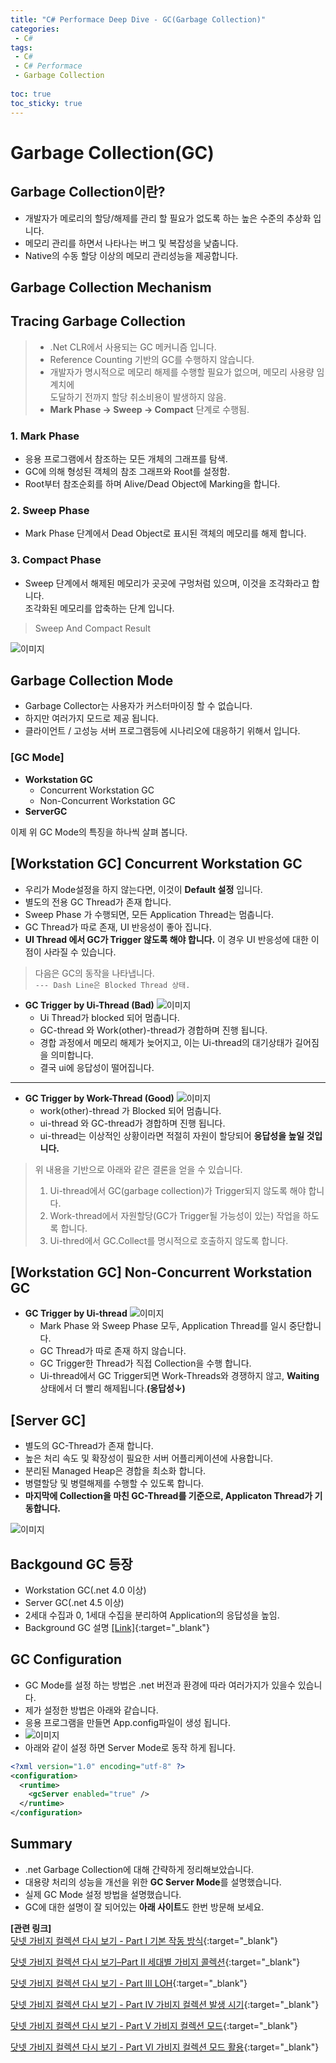 ```yaml
---
title: "C# Performace Deep Dive - GC(Garbage Collection)"
categories:
 - C#
tags:
 - C#
 - C# Performace
 - Garbage Collection
  
toc: true
toc_sticky: true
---
```


# Garbage Collection(GC)

## Garbage Collection이란?
- 개발자가 메로리의 할당/해제를 관리 할 필요가 없도록 하는 높은 수준의 추상화 입니다.
- 메모리 관리를 하면서 나타나는 버그 및 복잡성을 낮춥니다.
- Native의 수동 할당 이상의 메모리 관리성능을 제공합니다.

## Garbage Collection Mechanism
## Tracing Garbage Collection
> - .Net CLR에서 사용되는 GC 메커니즘 입니다.
> - Reference Counting 기반의 GC를 수행하지 않습니다.
> - 개발자가 명시적으로 메모리 해제를 수행할 필요가 없으며, 메모리 사용량 임계치에  
도달하기 전까지 할당 취소비용이 발생하지 않음.
> - **Mark Phase -> Sweep -> Compact** 단계로 수행됨.

### 1. Mark Phase
 - 응용 프로그램에서 참조하는 모든 개체의 그래프를 탐색.
 - GC에 의해 형성된 객체의 참조 그래프와 Root를 설정함.
 - Root부터 참조순회를 하며 Alive/Dead Object에 Marking을 합니다.

### 2. Sweep Phase
 - Mark Phase 단계에서 Dead Object로 표시된 객체의 메모리를 해제 합니다.

### 3. Compact Phase
 - Sweep 단계에서 해제된 메모리가 곳곳에 구멍처럼 있으며, 이것을 조각화라고 합니다.<br>
 조각화된 메모리를 압축하는 단계 입니다.

> Sweep And Compact Result

![이미지](/assets/images/csharp/sweep_compact.png)

## Garbage Collection Mode
 - Garbage Collector는 사용자가 커스터마이징 할 수 없습니다.
 - 하지만 여러가지 모드로 제공 됩니다. 
 - 클라이언트 / 고성능 서버 프로그램등에 시나리오에 대응하기 위해서 입니다.

### **[GC Mode]**
- **Workstation GC**
  - Concurrent Workstation GC
  - Non-Concurrent Workstation GC
- **ServerGC**

이제 위 GC Mode의 특징을 하나씩 살펴 봅니다.

## [Workstation GC] Concurrent Workstation GC
 - 우리가 Mode설정을 하지 않는다면, 이것이 **Default 설정** 입니다.
 - 별도의 전용 GC Thread가 존재 합니다.
 - Sweep Phase 가 수행되면, 모든 Application Thread는 멈춥니다.
 - GC Thread가 따로 존재,    UI 반응성이 좋아 집니다.
 - **UI Thread 에서 GC가 Trigger 않도록 해야 합니다.** 이 경우 UI 반응성에 대한 이점이 사라질 수 있습니다.
  
>다음은 GC의 동작을 나타냅니다.<br>
 `--- Dash Line은 Blocked Thread 상태.`

- **GC Trigger by Ui-Thread (Bad)**
![이미지](/assets/images/csharp/concurrency_work_uithread.png)
  - Ui Thread가 blocked 되어 멈춥니다.
  - GC-thread 와 Work(other)-thread가 경합하며 진행 됩니다.
  - 경합 과정에서 메모리 해제가 늦어지고, 이는 Ui-thread의 대기상태가 길어짐을 의미합니다.
  - 결국 ui에 응답성이 떨어집니다.
  
----
- **GC Trigger by Work-Thread (Good)**
![이미지](/assets/images/csharp/corrency_work_workthread.png)
  - work(other)-thread 가 Blocked 되어 멈춥니다.
  - ui-thread 와 GC-thread가 경합하며 진행 됩니다.
  - ui-thread는 이상적인 상황이라면 적절히 자원이 할당되어 **응답성을 높일 것입니다.**


> 위 내용을 기반으로 아래와 같은 결론을 얻을 수 있습니다.
> 1. Ui-thread에서 GC(garbage collection)가 Trigger되지 않도록 해야 합니다.
> 2. Work-thread에서 자원할당(GC가 Trigger될 가능성이 있는) 작업을 하도록 합니다.
> 3. Ui-thred에서 GC.Collect를 명시적으로 호출하지 않도록 합니다.

## [Workstation GC] Non-Concurrent Workstation GC
- **GC Trigger by Ui-thread**
![이미지](/assets/images/csharp/nonconcurrency_uithread.png)
  - Mark Phase 와 Sweep Phase 모두, Application Thread를 일시 중단합니다.
  - GC Thread가 따로 존재 하지 않습니다.
  - GC Trigger한 Thread가 직접 Collection을 수행 합니다.
  - Ui-thread에서 GC Trigger되면 Work-Threads와 경쟁하지 않고, **Waiting** 상태에서 더 빨리 해제됩니다.**(응답성↓)**

## [Server GC]
- 별도의 GC-Thread가 존재 합니다. 
- 높은 처리 속도 및 확장성이 필요한 서버 어플리케이션에 사용합니다.
- 분리된 Managed Heap은 경합을 최소화 합니다.
- 병렬할당 및 병렬해제를 수행할 수 있도록 합니다.
- **마지막에 Collection을 마친 GC-Thread를 기준으로, Applicaton Thread가 기동합니다.**
  
![이미지](/assets/images/csharp/gc-server.png)

## Backgound GC 등장

- Workstation GC(.net 4.0 이상)
- Server GC(.net 4.5 이상)
- 2세대 수집과 0, 1세대 수집을 분리하여 Application의 응답성을 높임.
- Background GC 설명 [[Link]](https://docs.microsoft.com/ko-kr/dotnet/standard/garbage-collection/background-gc){:target="_blank"}

## GC Configuration
- GC Mode를 설정 하는 방법은 .net 버전과 환경에 따라 여러가지가 있을수 있습니다.
- 제가 설정한 방법은 아래와 같습니다.
- 응용 프로그램을 만들면 App.config파일이 생성 됩니다.
- ![이미지](/assets/images/csharp/gc-config.png)
- 아래와 같이 설정 하면 Server Mode로 동작 하게 됩니다.<br>

```xml
<?xml version="1.0" encoding="utf-8" ?>
<configuration>
  <runtime>
    <gcServer enabled="true" />
  </runtime>
</configuration>
```

## Summary
- .net Garbage Collection에 대해 간략하게 정리해보았습니다.
- 대용량 처리의 성능을 개선을 위한 **GC Server Mode**를 설명했습니다.
- 실제 GC Mode 설정 방법을 설명했습니다.
- GC에 대한 설명이 잘 되어있는 **아래 사이트**도 한번 방문해 보세요.
  
**[관련 링크]** <br>
[닷넷 가비지 컬렉션 다시 보기 - Part I 기본 작동 방식](http://www.simpleisbest.net/post/2011/04/01/Review-NET-Garbage-Collection.aspx){:target="_blank"}

[닷넷 가비지 컬렉션 다시 보기–Part II 세대별 가비지 콜렉션](http://www.simpleisbest.net/post/2011/04/05/Generational-Garbage-Collection.aspx){:target="_blank"}

[닷넷 가비지 컬렉션 다시 보기 - Part III LOH](http://www.simpleisbest.net/post/2011/04/11/Large-Object-Heap-Intro.aspx){:target="_blank"}

[닷넷 가비지 컬렉션 다시 보기 - Part IV 가비지 컬렉션 발생 시기](http://www.simpleisbest.net/post/2011/04/18/When-GC-Occurs.aspx){:target="_blank"}

[닷넷 가비지 컬렉션 다시 보기 - Part V 가비지 컬렉션 모드](http://www.simpleisbest.net/post/2011/04/25/Garbage-Collection-Modes.aspx){:target="_blank"}

[닷넷 가비지 컬렉션 다시 보기 - Part VI 가비지 컬렉션 모드 활용](http://www.simpleisbest.net/post/2011/04/27/Using-Garbage-Collection-Modes.aspx){:target="_blank"}